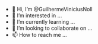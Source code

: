- 👋 Hi, I’m @GuilhermeViniciusNoll
- 👀 I’m interested in ...
- 🌱 I’m currently learning ...
- 💞️ I’m looking to collaborate on ...
- 📫 How to reach me ...

<!---
GuilhermeViniciusNoll/GuilhermeViniciusNoll is a ✨ special ✨ repository because its `README.md` (this file) appears on your GitHub profile.
You can click the Preview link to take a look at your changes.
--->

